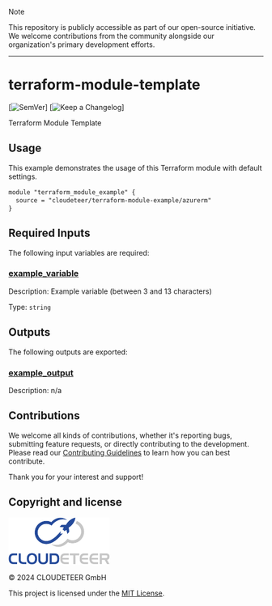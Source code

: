 <!-- markdownlint-disable first-line-h1 no-inline-html -->

> [!NOTE]
> This repository is publicly accessible as part of our open-source initiative. We welcome contributions from the community alongside our organization's primary development efforts.

---

# terraform-module-template

[![SemVer](https://img.shields.io/badge/SemVer-2.0.0-blue.svg)]
[![Keep a Changelog](https://img.shields.io/badge/changelog-Keep%20a%20Changelog%20v1.0.0-%23E05735)]

Terraform Module Template

<!-- BEGIN_TF_DOCS -->
## Usage

This example demonstrates the usage of this Terraform module with default settings.

```hcl
module "terraform_module_example" {
  source = "cloudeteer/terraform-module-example/azurerm"
}
```







## Required Inputs

The following input variables are required:

### <a name="input_example_variable"></a> [example\_variable](#input\_example\_variable)

Description: Example variable (between 3 and 13 characters)

Type: `string`

## Outputs

The following outputs are exported:

### <a name="output_example_output"></a> [example\_output](#output\_example\_output)

Description: n/a
<!-- END_TF_DOCS -->

## Contributions

We welcome all kinds of contributions, whether it's reporting bugs, submitting feature requests, or directly contributing to the development. Please read our [Contributing Guidelines](CONTRIBUTING.md) to learn how you can best contribute.

Thank you for your interest and support!

## Copyright and license

<img width=200 alt="Logo" src="https://raw.githubusercontent.com/cloudeteer/cdt-public/main/img/cdt_logo_orig_4c.svg">

© 2024 CLOUDETEER GmbH

This project is licensed under the [MIT License](LICENSE).

